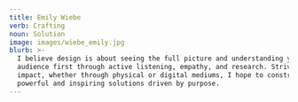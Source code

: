 ```yaml
---
title: Emily Wiebe
verb: Crafting
noun: Solution
image: images/wiebe_emily.jpg
blurb: >-
  I believe design is about seeing the full picture and understanding your
  audience first through active listening, empathy, and research. Striving for
  impact, whether through physical or digital mediums, I hope to construct
  powerful and inspiring solutions driven by purpose.
---
```

